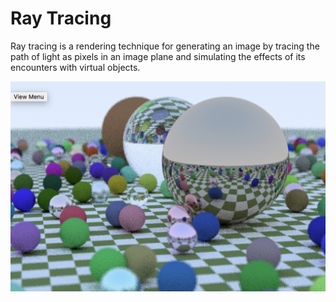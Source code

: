 # Ray Tracing

Ray tracing is a rendering technique for generating an image by tracing the path of light as pixels in an image plane and simulating the effects of its encounters with virtual objects.



![Alt text](Shirley.png?raw=true "Title")
